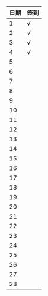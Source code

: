 日期|签到
:---------------|:---------------
1|√|
2|√|
3|√|
4|√|
5||
6||
7||
8||
9||
10||
11||
12||
13||
14||
15||
16||
17||
18||
19||
20||
21||
22||
23||
24||
25||
26||
27||
28||

